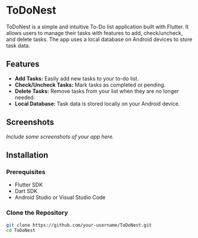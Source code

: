 # ToDoNest

ToDoNest is a simple and intuitive To-Do list application built with Flutter. It allows users to manage their tasks with features to add, check/uncheck, and delete tasks. The app uses a local database on Android devices to store task data.

## Features

- **Add Tasks:** Easily add new tasks to your to-do list.
- **Check/Uncheck Tasks:** Mark tasks as completed or pending.
- **Delete Tasks:** Remove tasks from your list when they are no longer needed.
- **Local Database:** Task data is stored locally on your Android device.

## Screenshots

*Include some screenshots of your app here.*

## Installation

### Prerequisites

- Flutter SDK
- Dart SDK
- Android Studio or Visual Studio Code

### Clone the Repository

```bash
git clone https://github.com/your-username/ToDoNest.git
cd ToDoNest
